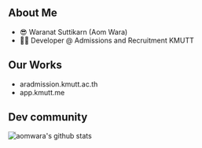 ## About Me
- 😎 Waranat Suttikarn (Aom Wara)
- 👨‍💻 Developer @ Admissions and Recruitment KMUTT

## Our Works
- aradmission.kmutt.ac.th
- app.kmutt.me

## Dev community 
![์aomwara's github stats](https://github-readme-stats.vercel.app/api?username=aomwara)
